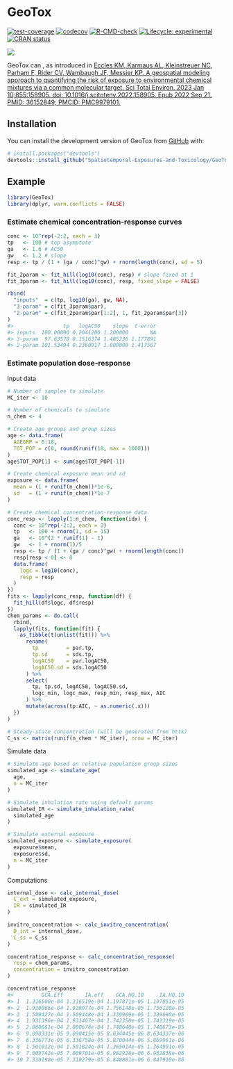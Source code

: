 
<!-- README.md is generated from README.Rmd. Please edit that file -->

# GeoTox

<!-- badges: start -->

[![test-coverage](https://github.com/Spatiotemporal-Exposures-and-Toxicology/GeoTox/actions/workflows/test-coverage.yaml/badge.svg)](https://github.com/Spatiotemporal-Exposures-and-Toxicology/GeoTox/actions/workflows/test-coverage.yaml)
[![codecov](https://codecov.io/github/Spatiotemporal-Exposures-and-Toxicology/GeoTox/graph/badge.svg?token=I1L9BZJ58Y)](https://codecov.io/github/Spatiotemporal-Exposures-and-Toxicology/GeoTox)
[![R-CMD-check](https://github.com/Spatiotemporal-Exposures-and-Toxicology/GeoTox/actions/workflows/check-release.yaml/badge.svg)](https://github.com/Spatiotemporal-Exposures-and-Toxicology/GeoTox/actions/workflows/check-release.yaml)
[![Lifecycle:
experimental](https://img.shields.io/badge/lifecycle-experimental-orange.svg)](https://lifecycle.r-lib.org/articles/stages.html#experimental)
[![CRAN
status](https://www.r-pkg.org/badges/version/GeoTox)](https://CRAN.R-project.org/package=GeoTox)

<!-- badges: end -->

![](https://codecov.io/github/Spatiotemporal-Exposures-and-Toxicology/GeoTox/graphs/icicle.svg?token=I1L9BZJ58Y)

GeoTox can <x y z plus other stuff>, as introduced in [Eccles
KM, Karmaus AL, Kleinstreuer NC, Parham F, Rider CV, Wambaugh JF,
Messier KP. A geospatial modeling approach to quantifying the risk of
exposure to environmental chemical mixtures via a common molecular
target. Sci Total Environ. 2023 Jan 10;855:158905. doi:
10.1016/j.scitotenv.2022.158905. Epub 2022 Sep 21. PMID: 36152849;
PMCID: PMC9979101.](https://pubmed.ncbi.nlm.nih.gov/36152849/)

## Installation

You can install the development version of GeoTox from
[GitHub](https://github.com/) with:

``` r
# install.packages("devtools")
devtools::install_github("Spatiotemporal-Exposures-and-Toxicology/GeoTox")
```

## Example

``` r
library(GeoTox)
library(dplyr, warn.conflicts = FALSE)
```

### Estimate chemical concentration-response curves

``` r
conc <- 10^rep(-2:2, each = 3)
tp   <- 100 # top asymptote
ga   <- 1.6 # AC50
gw   <- 1.2 # slope
resp <- tp / (1 + (ga / conc)^gw) + rnorm(length(conc), sd = 5)

fit_2param <- fit_hill(log10(conc), resp) # slope fixed at 1
fit_3param <- fit_hill(log10(conc), resp, fixed_slope = FALSE)

rbind(
  "inputs"  = c(tp, log10(ga), gw, NA),
  "3-param" = c(fit_3param$par),
  "2-param" = c(fit_2param$par[1:2], 1, fit_2param$par[3])
)
#>                tp   logAC50    slope  t-error
#> inputs  100.00000 0.2041200 1.200000       NA
#> 3-param  97.63578 0.1516374 1.485236 1.177891
#> 2-param 101.53494 0.2360917 1.000000 1.417567
```

### Estimate population dose-response

Input data

``` r
# Number of samples to simulate
MC_iter <- 10

# Number of chemicals to simulate
n_chem <- 4

# Create age groups and group sizes
age <- data.frame(
  AGEGRP = 0:18,
  TOT_POP = c(0, round(runif(18, max = 1000)))
)
age$TOT_POP[1] <- sum(age$TOT_POP[-1])

# Create chemical exposure mean and sd
exposure <- data.frame(
  mean = (1 + runif(n_chem))*1e-6,
  sd   = (1 + runif(n_chem))*1e-7
)

# Create chemical concentration-response data
conc_resp <- lapply(1:n_chem, function(idx) {
  conc <- 10^rep(-2:2, each = 3)
  tp   <- 100 + rnorm(1, sd = 15)
  ga   <- 10^(2 * runif(1) - 1)
  gw   <- 1 + rnorm(1)/5
  resp <- tp / (1 + (ga / conc)^gw) + rnorm(length(conc))
  resp[resp < 0] <- 0
  data.frame(
    logc = log10(conc),
    resp = resp
  )
})
fits <- lapply(conc_resp, function(df) {
  fit_hill(df$logc, df$resp)
})
chem_params <- do.call(
  rbind,
  lapply(fits, function(fit) {
    as_tibble(t(unlist(fit))) %>%
      rename(
        tp         = par.tp,
        tp.sd      = sds.tp,
        logAC50    = par.logAC50,
        logAC50.sd = sds.logAC50
      ) %>%
      select(
        tp, tp.sd, logAC50, logAC50.sd,
        logc_min, logc_max, resp_min, resp_max, AIC
      ) %>%
      mutate(across(tp:AIC, ~ as.numeric(.x)))
  })
)

# Steady-state concentration (will be generated from httk)
C_ss <- matrix(runif(n_chem * MC_iter), nrow = MC_iter)
```

Simulate data

``` r
# Simulate age based on relative population group sizes
simulated_age <- simulate_age(
  age,
  n = MC_iter
)

# Simulate inhalation rate using default params
simulated_IR <- simulate_inhalation_rate(
  simulated_age
)

# Simulate external exposure
simulated_exposure <- simulate_exposure(
  exposure$mean,
  exposure$sd,
  n = MC_iter
)
```

Computations

``` r
internal_dose <- calc_internal_dose(
  C_ext = simulated_exposure,
  IR = simulated_IR
)

invitro_concentration <- calc_invitro_concentration(
  D_int = internal_dose,
  C_ss = C_ss
)

concentration_response <- calc_concentration_response(
  resp = chem_params,
  concentration = invitro_concentration
)

concentration_response
#>         GCA.Eff       IA.eff    GCA.HQ.10     IA.HQ.10
#> 1  1.316500e-04 1.316519e-04 1.197871e-05 1.197851e-05
#> 2  1.928066e-04 1.928077e-04 1.756148e-05 1.756120e-05
#> 3  1.509427e-04 1.509448e-04 1.339909e-05 1.339880e-05
#> 4  1.931396e-04 1.931407e-04 1.742350e-05 1.742319e-05
#> 5  2.000661e-04 2.000678e-04 1.748640e-05 1.748673e-05
#> 6  9.090331e-05 9.090415e-05 8.634445e-06 8.634337e-06
#> 7  6.336773e-05 6.336758e-05 5.870044e-06 5.869961e-06
#> 8  1.501012e-04 1.501024e-04 1.365014e-05 1.364991e-05
#> 9  7.009742e-05 7.009701e-05 6.962928e-06 6.962838e-06
#> 10 7.310190e-05 7.310279e-05 6.848001e-06 6.847910e-06
```

